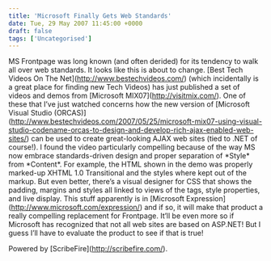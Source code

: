 ```yaml
---
title: 'Microsoft Finally Gets Web Standards'
date: Tue, 29 May 2007 11:45:00 +0000
draft: false
tags: ['Uncategorised']
---
```


MS Frontpage was long known (and often derided) for its tendency to walk all over web standards. It looks like this is about to change. \[Best Tech Videos On The Net\](http://www.bestechvideos.com/) (which incidentally is a great place for finding new Tech Videos) has just published a set of videos and demos from \[Microsoft MIX07\](http://visitmix.com/). One of these that I’ve just watched concerns how the new version of \[Microsoft Visual Studio (ORCAS)\](http://www.bestechvideos.com/2007/05/25/microsoft-mix07-using-visual-studio-codename-orcas-to-design-and-develop-rich-ajax-enabled-web-sites/) can be used to create great-looking AJAX web sites (tied to .NET of course!). I found the video particularly compelling because of the way MS now embrace standards-driven design and proper separation of \*Style\* from \*Content\*. For example, the HTML shown in the demo was properly marked-up XHTML 1.0 Transitional and the styles where kept out of the markup. But even better, there’s a visual designer for CSS that shows the padding, margins and styles all linked to views of the tags, style properties, and live display. This stuff apparently is in \[Microsoft Expression\](http://www.microsoft.com/expression/) and if so, it will make that product a really compelling replacement for Frontpage. It’ll be even more so if Microsoft has recognized that not all web sites are based on ASP.NET! But I guess I’ll have to evaluate the product to see if that is true!

Powered by \[ScribeFire\](http://scribefire.com/).
